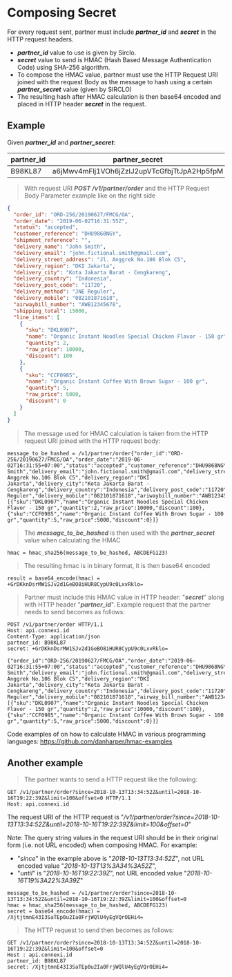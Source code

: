 # Composing Secret

For every request sent, partner must include **_partner_id_** and **_secret_** in the HTTP request headers.

- **_partner_id_** value to use is given by Sirclo.
- **_secret_** value to send is HMAC (Hash Based Message Authentication Code) using SHA-256 algorithm.
- To compose the HMAC value, partner must use the HTTP Request URI joined with the request Body as the message to hash using a certain **_partner_secret_** value (given by SIRCLO)
- The resulting hash after HMAC calculation is then base64 encoded and placed in HTTP header **_secret_** in the request.

## Example

Given **_partner_id_** and **_partner_secret_**:

| partner_id | partner_secret                              |
| ---------- | ------------------------------------------- |
| B98KL87    | a6jMwv4mFlj1VOh6jZzlJ2upVTcGfbjTtJpA2Hp5fpM |

> With request URI **_POST /v1/partner/order_** and the HTTP Request Body Parameter example like on the right side

```json
{
  "order_id": "ORD-256/20190627/FMCG/OA",
  "order_date": "2019-06-02T16:31:55Z",
  "status": "accepted",
  "customer_reference": "DHU9868NGY",
  "shipment_reference": "",
  "delivery_name": "John Smith",
  "delivery_email": "john.fictional.smith@gmail.com",
  "delivery_street_address": "Jl. Anggrek No.106 Blok C5",
  "delivery_region": "DKI Jakarta",
  "delivery_city": "Kota Jakarta Barat - Cengkareng",
  "delivery_country": "Indonesia",
  "delivery_post_code": "11720",
  "delivery_method": "JNE Reguler",
  "delivery_mobile": "082101871618",
  "airwaybill_number": "AWB12345678",
  "shipping_total": 15000,
  "line_items": [
    {
      "sku": "DKL0907",
      "name": "Organic Instant Noodles Special Chicken Flavor - 150 gr",
      "quantity": 2,
      "raw_price": 10000,
      "discount": 100
    },
    {
      "sku": "CCF0985",
      "name": "Organic Instant Coffee With Brown Sugar - 100 gr",
      "quantity": 5,
      "raw_price": 5000,
      "discount": 0
    }
  ]
}
```

> The message used for HMAC calculation is taken from the HTTP request URI joined with the HTTP request body:

```text
message_to_be_hashed = /v1/partner/order{"order_id":"ORD-256/20190627/FMCG/OA","order_date":"2019-06-02T16:31:55+07:00","status":"accepted","customer_reference":"DHU9868NGY","shipment_reference":"","delivery_name":"John Smith","delivery_email":"john.fictional.smith@gmail.com","delivery_street_address":"Jl. Anggrek No.106 Blok C5","delivery_region":"DKI Jakarta","delivery_city":"Kota Jakarta Barat - Cengkareng","delivery_country":"Indonesia","delivery_post_code":"11720","delivery_method":"JNE Reguler","delivery_mobile":"082101871618","ariwaybill_number":"AWB12345678","shipping_total":15000,"line_items":[{"sku":"DKL0907","name":"Organic Instant Noodles Special Chicken Flavor - 150 gr","quantity":2,"raw_price":10000,"discount":100},{"sku":"CCF0985","name":"Organic Instant Coffee With Brown Sugar - 100 gr","quantity":5,"raw_price":5000,"discount":0}]}
```

> The **_message_to_be_hashed_** is then used with the **_partner_secret_** value when calculating the HMAC

```text
hmac = hmac_sha256(message_to_be_hashed, ABCDEFG123)
```

> The resulting hmac is in binary format, it is then base64 encoded

```text
result = base64_encode(hmac) = +GrDKknDsrMW1SJv2d1GeBO8iHUR8CypU9c0LxvRklo=
```

> Partner must include this HMAC value in HTTP header: "**_secret_**" along with HTTP header "**_partner_id_**". Example request that the partner needs to send becomes as follows:

```cURL
POST /v1/partner/order HTTP/1.1
Host: api.connexi.id
Content-Type: application/json
partner_id: B98KL87
secret: +GrDKknDsrMW1SJv2d1GeBO8iHUR8CypU9c0LxvRklo=

{"order_id":"ORD-256/20190627/FMCG/OA","order_date":"2019-06-02T16:31:55+07:00","status":"accepted","customer_reference":"DHU9868NGY","shipment_reference":"","delivery_name":"John Smith","delivery_email":"john.fictional.smith@gmail.com","delivery_street_address":"Jl. Anggrek No.106 Blok C5","delivery_region":"DKI Jakarta","delivery_city":"Kota Jakarta Barat - Cengkareng","delivery_country":"Indonesia","delivery_post_code":"11720","delivery_method":"JNE Reguler","delivery_mobile":"082101871618","airway_bill_number":"AWB12345678","shipping_total":15000,"line_items":[{"sku":"DKL0907","name":"Organic Instant Noodles Special Chicken Flavor - 150 gr","quantity":2,"raw_price":10000,"discount":100},{"sku":"CCF0985","name":"Organic Instant Coffee With Brown Sugar - 100 gr","quantity":5,"raw_price":5000,"discount":0}]}
```

Code examples of on how to calculate HMAC in various programming languages: <https://github.com/danharper/hmac-examples>

## Another example

> The partner wants to send a HTTP request like the following:

```cURL
GET /v1/partner/order?since=2018-10-13T13:34:52Z&until=2018-10-16T19:22:39Z&limit=100&offset=0 HTTP/1.1
Host: api.connexi.id
```

The request URI of the HTTP request is "_/v1/partner/order?since=2018-10-13T13:34:52Z&until=2018-10-16T19:22:39Z&limit=100&offset=0_"

<aside class="notice">Note: The query string values in the request URI should be in their original form (i.e. not URL encoded) when composing HMAC. For example:</aside>

- "_since_" in the example above is "_2018-10-13T13:34:52Z_", not URL encoded value "_2018-10-13T13%3A34%3A52Z_",
- "_until_" is "_2018-10-16T19:22:39Z_", not URL encoded value "_2018-10-16T19%3A22%3A39Z_"

```text
message_to_be_hashed = /v1/partner/order?since=2018-10-13T13:34:52Z&until=2018-10-16T19:22:39Z&limit=100&offset=0
hmac = hmac_sha256(message_to_be_hashed, ABCDEFG123)
secret = base64_encode(hmac) = /XjtjtmnE43I3SaTEp0u2Ia0FrjWQlU4yEgVQrOEHi4=
```

> The HTTP request to send then becomes as follows:

```cURL
GET /v1/partner/order?since=2018-10-13T13:34:52Z&until=2018-10-16T19:22:39Z&limit=100&offset=0
Host : api.connexi.id
partner_id: B98KL87
secret: /XjtjtmnE43I3SaTEp0u2Ia0FrjWQlU4yEgVQrOEHi4=
```
